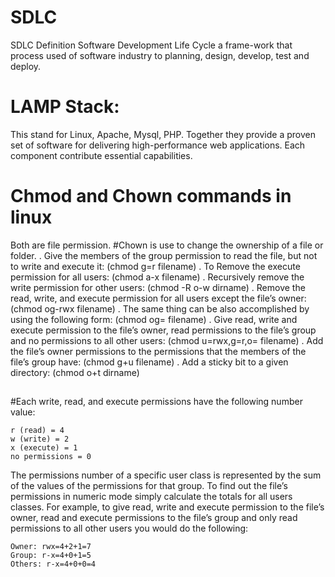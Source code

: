 # SDLC
SDLC Definition
Software Development Life Cycle a frame-work that process used of software industry to planning, design, develop, test and deploy.
##
# LAMP Stack: 
This stand for Linux, Apache, Mysql, PHP. Together they provide a proven set of software for delivering high-performance web applications. Each component contribute essential capabilities.
##
# Chmod and Chown commands in linux
Both are file permission.
#Chown is use to change the ownership of a file or folder.
. Give the members of the group permission to read the file, but not to write and execute it:
(chmod g=r filename)
. To Remove the execute permission for all users:
(chmod a-x filename)
. Recursively remove the write permission for other users:
(chmod -R o-w dirname)
. Remove the read, write, and execute permission for all users except the file’s owner:
(chmod og-rwx filename)
. The same thing can be also accomplished by using the following form:
(chmod og= filename)
. Give read, write and execute permission to the file’s owner, read permissions to the file’s group and no permissions to all other users:
(chmod u=rwx,g=r,o= filename)
. Add the file’s owner permissions to the permissions that the members of the file’s group have:
(chmod g+u filename)
. Add a sticky bit to a given directory:
(chmod o+t dirname)
##
#Each write, read, and execute permissions have the following number value:

    r (read) = 4
    w (write) = 2
    x (execute) = 1
    no permissions = 0
    
The permissions number of a specific user class is represented by the sum of the values of the permissions for that group.
To find out the file’s permissions in numeric mode simply calculate the totals for all users classes. For example, to give read, write and execute permission to the file’s owner, read and execute permissions to the file’s group and only read permissions to all other users you would do the following:

    Owner: rwx=4+2+1=7
    Group: r-x=4+0+1=5
    Others: r-x=4+0+0=4
